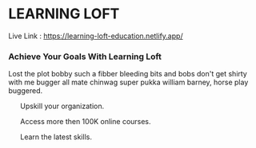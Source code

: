 <h1><strong>LEARNING LOFT</strong></h1>

Live Link : https://learning-loft-education.netlify.app/


<h3>Achieve Your Goals With Learning Loft</h3>
<p>Lost the plot bobby such a fibber bleeding bits and bobs don't get shirty with me bugger all mate chinwag super pukka william barney, horse play buggered.</p>


<ul>Upskill your organization.</ul>
<ul>Access more then 100K online courses.</ul>
<ul> Learn the latest skills.</ul>